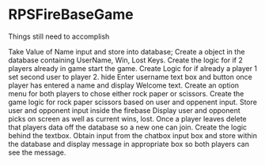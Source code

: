 # RPSFireBaseGame

Things still need to accomplish

Take Value of Name input and store into database;
Create a object in the database containing UserName, Win, Lost Keys.
Create the logic for if 2 players already in game start the game.
Create Logic for if already a player 1 set second user to player 2.
hide Enter username text box and button once player has entered a name and display Welcome text.
Create an option menu for both players to chose either rock paper or scissors.
Create the game logic for rock paper scissors based on user and oppenent input.
Store user and opponent input inside the firebase
Display user and opponent picks on screen as well as current wins, lost.
Once a player leaves delete that players data off the database so a new one can join.
Create the logic behind the textbox.
Obtain input from the chatbox input box and store within the database and display
    message in appropriate box so both players can see the message.

